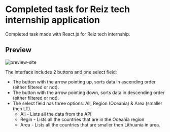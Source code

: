 # Completed task for Reiz tech internship application

Completed task made with React.js for Reiz tech internship.

## Preview
![preview-site](https://user-images.githubusercontent.com/79746481/161225402-24afa0c8-d812-48b9-90d9-457fc9401bef.PNG)

The interface includes 2 buttons and one select field:
  * The button with the arrow pointing up, sorts data in ascending order (either filtered or not).
  * The button with the arrow pointing down, sorts data in descending order (either filtered or not).
  * The select field has three options: All, Region (Oceania) & Area (smaller then LT). 
    * All - Lists all the data from the API
    * Regin - Lists all the countries that are in the Oceania region
    * Area - Lists all the countries that are smaller then Lithuania in area.
